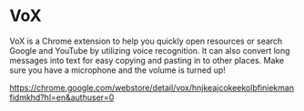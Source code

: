 # VoX
VoX is a Chrome extension to help you quickly open resources or search Google and YouTube by utilizing voice recognition. It can also convert long messages into text for easy copying and pasting in to other places. Make sure you have a microphone and the volume is turned up!


https://chrome.google.com/webstore/detail/vox/hnjkeajcokeekolbfiniekmanfidmkhd?hl=en&authuser=0